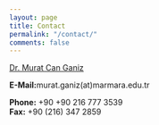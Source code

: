 ```yaml
---
layout: page
title: Contact
permalink: "/contact/"
comments: false
---
```


<div id="content">
    <p> <a href="http://www.muratcanganiz.com/">Dr. Murat Can Ganiz</a></p>
    <p>
    <b>E-Mail:</b>murat.ganiz(at)marmara.edu.tr</p>
      <p>
        <b>Phone:</b> +90 +90 216 777 3539<br>
        <b>Fax:</b> +90 (216) 347 2859
    </p>
</div>